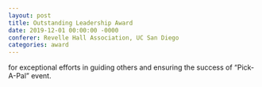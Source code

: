 ```yaml
---
layout: post
title: Outstanding Leadership Award
date: 2019-12-01 00:00:00 -0000
conferer: Revelle Hall Association, UC San Diego
categories: award
---
```

for exceptional efforts in guiding others and ensuring the success of “Pick-A-Pal” event.